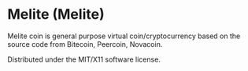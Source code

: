 Melite (Melite)
===================

Melite coin is general purpose virtual coin/cryptocurrency based on the source code from Bitecoin, Peercoin, Novacoin.

Distributed under the MIT/X11 software license.

